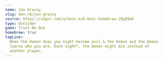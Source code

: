 ```yaml
---
name: Jon Gracey
slug: ken-rb/jon-gracey
source: https://imgur.com/a/kens-nrb-botc-homebrew-JQyD9m5
type: Outsider
game: Trust No One
homebrew: true
tagLine:
  When the Demon dies you might become evil & the Demon and the Demon
  learns who you are. Each night*, the Demon might die instead of
  another player.
---
```

